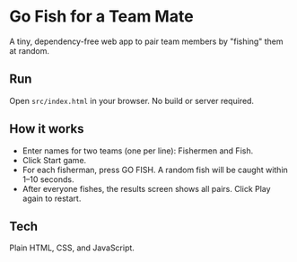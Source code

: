 # Go Fish for a Team Mate

A tiny, dependency-free web app to pair team members by "fishing" them at random.

## Run

Open `src/index.html` in your browser. No build or server required.

## How it works

- Enter names for two teams (one per line): Fishermen and Fish.
- Click Start game.
- For each fisherman, press GO FISH. A random fish will be caught within 1–10 seconds.
- After everyone fishes, the results screen shows all pairs. Click Play again to restart.

## Tech

Plain HTML, CSS, and JavaScript.
